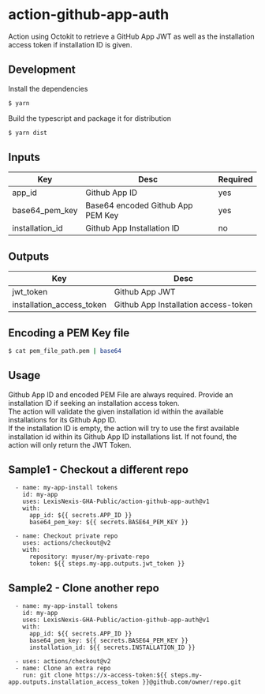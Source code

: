 # action-github-app-auth

Action using Octokit to retrieve a GitHub App JWT as well as the installation access token if installation ID is given.

## Development

Install the dependencies
```bash
$ yarn
```

Build the typescript and package it for distribution
```bash
$ yarn dist
```

## Inputs
| Key | Desc | Required |
| ------ | ------ | ------ |
| app_id | Github App ID | yes | <tr></tr>
| base64_pem_key | Base64 encoded Github App PEM Key | yes | 
| installation_id | Github App Installation ID | no |

## Outputs
| Key | Desc |
| ------ | ------ |
| jwt_token | Github App JWT |
| installation_access_token | Github App Installation access-token |

## Encoding a PEM Key file
```sh
$ cat pem_file_path.pem | base64
```

## Usage
Github App ID and encoded PEM File are always required.
Provide an installation ID if seeking an installation access token.<br>
The action will validate the given installation id within the available installations for its Github App ID.<br>
If the installation ID is empty, the action will try to use the first available installation id within its Github App ID installations list. If not found, the action will only return the JWT Token.

## Sample1 - Checkout a different repo
```
  - name: my-app-install tokens
    id: my-app
    uses: LexisNexis-GHA-Public/action-github-app-auth@v1
    with:
      app_id: ${{ secrets.APP_ID }}
      base64_pem_key: ${{ secrets.BASE64_PEM_KEY }}

  - name: Checkout private repo
    uses: actions/checkout@v2
    with:
      repository: myuser/my-private-repo
      token: ${{ steps.my-app.outputs.jwt_token }}
```

## Sample2 - Clone another repo
```
  - name: my-app-install tokens
    id: my-app
    uses: LexisNexis-GHA-Public/action-github-app-auth@v1
    with:
      app_id: ${{ secrets.APP_ID }}
      base64_pem_key: ${{ secrets.BASE64_PEM_KEY }}
      installation_id: ${{ secrets.INSTALLATION_ID }}

  - uses: actions/checkout@v2
  - name: Clone an extra repo
    run: git clone https://x-access-token:${{ steps.my-app.outputs.installation_access_token }}@github.com/owner/repo.git

```

